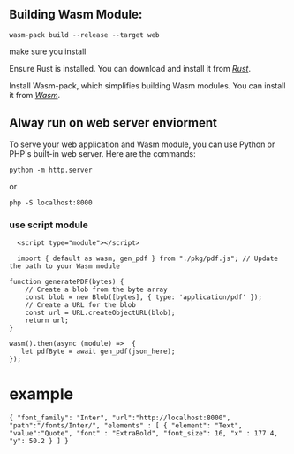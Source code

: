 ## Building Wasm Module:

`wasm-pack build --release --target web`

make sure you install

Ensure Rust is installed. You can download and install it from *[Rust](https://www.rust-lang.org/)*.

Install Wasm-pack, which simplifies building Wasm modules. You can install it from *[Wasm](https://rustwasm.github.io/wasm-pack/installer/)*.

##
## Alway run on web server enviorment 

To serve your web application and Wasm module, you can use Python or PHP's built-in web server. Here are the commands:

```
python -m http.server
```

or

```
php -S localhost:8000
```
### use script module 

```
  <script type="module"></script>
```

```
  import { default as wasm, gen_pdf } from "./pkg/pdf.js"; // Update the path to your Wasm module
```


```
function generatePDF(bytes) {
    // Create a blob from the byte array
    const blob = new Blob([bytes], { type: 'application/pdf' });
    // Create a URL for the blob
    const url = URL.createObjectURL(blob);
    return url;
}
```

```
wasm().then(async (module) =>  {
   let pdfByte = await gen_pdf(json_here);
});
```

# example
``
{
    "font_family": "Inter",
    "url":"http://localhost:8000",
    "path":"/fonts/Inter/",
    "elements" : [
        {
            "element": "Text",
            "value":"Quote",
            "font" : "ExtraBold",
            "font_size": 16,
            "x" : 177.4,
            "y": 50.2
        }
    ]
}
``

